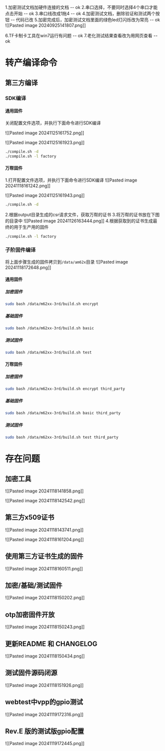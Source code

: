 1.加密测试文档加硬件连接的文档 -- ok
2.串口选择，不要同时选择4个串口才能点击开始 -- ok
3.串口线改成1拖4 -- ok
4.加密测试文档，删除验证和测试两个按钮 -- 代码已改
5.加密完成后，加密测试文档里面的绿色led灯闪烁改为常亮 -- ok
![[Pasted image 20240925141807.png]]

6.TF卡制卡工具在win7运行有问题 -- ok
7.老化测试结果查看改为用网页查看 -- ok


# 转产编译命令
## 第三方编译
### SDK编译
#### 通用固件

关闭配置文件选项，并执行下面命令进行SDK编译

![[Pasted image 20241125161752.png]]

![[Pasted image 20241125161923.png]]

```bash
./compile.sh -d
./compile.sh -l factory
```

#### 万帮固件
1.打开配置文件选项，并执行下面命令进行SDK编译
![[Pasted image 20241118161242.png]]

![[Pasted image 20241125161943.png]]

```bash
./compile.sh -d
```

2.根据output目录生成的csr请求文件，获取万帮的证书
3.将万帮的证书放在下图的目录中
![[Pasted image 20241126163444.png]]
4.根据获取到的证书生成最终的用于生产用的固件
```bash
./compile.sh -l factory
```

### 子阶固件编译

将上面步骤生成的固件拷贝到`/data/am62x`目录
![[Pasted image 20241118172648.png]]


#### 通用固件
##### 加密固件
```bash
sudo bash /data/m62xx-3rd/build.sh encrypt
```
##### 基础固件
```bash
sudo bash /data/m62xx-3rd/build.sh basic
```
##### 测试固件
```bash
sudo bash /data/m62xx-3rd/build.sh test
```



#### 万帮固件
##### 加密固件
```bash
sudo bash /data/m62xx-3rd/build.sh encrypt third_party
```
##### 基础固件
```bash
sudo bash /data/m62xx-3rd/build.sh basic third_party
```
##### 测试固件
```bash
sudo bash /data/m62xx-3rd/build.sh test third_party
```


# 存在问题
## 加密工具
![[Pasted image 20241118141858.png]]

![[Pasted image 20241118142542.png]]

## 第三方x509证书
![[Pasted image 20241118143741.png]]

![[Pasted image 20241118161204.png]]

## 使用第三方证书生成的固件
![[Pasted image 20241118160511.png]]

## 加密/基础/测试固件
![[Pasted image 20241118150202.png]]

## otp加密固件开放
![[Pasted image 20241118150243.png]]

## 更新README 和 CHANGELOG
![[Pasted image 20241118150434.png]]

## 测试固件源码闭源
![[Pasted image 20241118151926.png]]

## webtest中vpp的gpio测试
![[Pasted image 20241119172316.png]]


## Rev.E 版的测试版gpio配置

![[Pasted image 20241119172445.png]]


